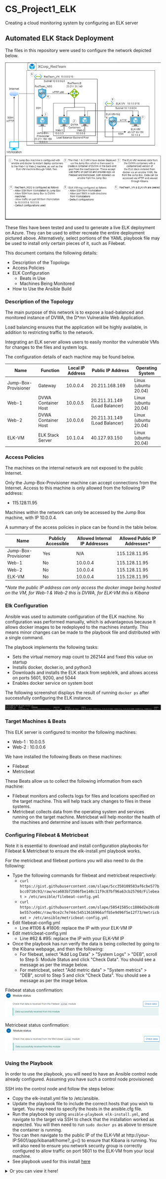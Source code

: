 # CS_Project1_ELK
Creating a cloud monitoring system by configuring an ELK server
## Automated ELK Stack Deployment

The files in this repository were used to configure the network depicted below.

![ELK Network Diagram](https://github.com/TaylorTopp/CS_Project1_ELK/blob/main/Diagrams/Cloud-ELK-Network1.PNG)

These files have been tested and used to generate a live ELK deployment on Azure. They can be used to either recreate the entire deployment pictured above. Alternatively, select portions of the YAML playbook file may be used to install only certain pieces of it, such as Filebeat.

This document contains the following details:
- Description of the Topologu
- Access Policies
- ELK Configuration
  - Beats in Use
  - Machines Being Monitored
- How to Use the Ansible Build


### Description of the Topology

The main purpose of this network is to expose a load-balanced and monitored instance of DVWA, the D*mn Vulnerable Web Application.

Load balancing ensures that the application will be highly available, in addition to restricting traffic to the network.

Integrating an ELK server allows users to easily monitor the vulnerable VMs for changes to the files and system logs.

The configuration details of each machine may be found below.

| Name     | Function | Local IP Address | Public IP Address | Operating System |
|----------|----------|------------|----------------|------------------|
| Jump-Box-Provisioner | Gateway  | 10.0.0.4 | 20.211.168.169  | Linux (ubuntu 20.04)           |
| Web-1     | DVWA Container Host         | 10.0.0.5 | 20.211.31.149 (Load Balancer)          | Linux (ubuntu 20.04)                 |
| Web-2     | DVWA Container Host         | 10.0.0.6 | 20.211.31.149 (Load Balancer)         | Linux (ubuntu 20.04)                 |
| ELK-VM     | ELK Stack Server         | 10.1.0.4 | 40.127.93.150          | Linux (ubuntu 20.04)                 |

### Access Policies

The machines on the internal network are not exposed to the public Internet. 

Only the Jump-Box-Provisioner machine can accept connections from the Internet. Access to this machine is only allowed from the following IP address:
- 115.128.11.95

Machines within the network can only be accessed by the Jump Box machine, with IP 10.0.0.4.

A summary of the access policies in place can be found in the table below.

| Name     | Publicly Accessible | Allowed Internal IP Addresses | Allowed Public IP Addresses* |
|----------|---------------------|----------------------|-------------------|
| Jump-Box-Provisioner | Yes          | N/A    | 115.128.11.95    |
| Web-1         | No                    | 10.0.0.4                     | 115.128.11.95 |
| Web-2         | No                    | 10.0.0.4                     | 115.128.11.95 |
| ELK-VM        | No                    | 10.0.0.4                     | 115.128.11.95 |

**Note the public IP address can only access the docker image being hosted on the VM, for Web-1 & Web-2 this is DVWA, for ELK-VM this is Kibana*

### Elk Configuration

Ansible was used to automate configuration of the ELK machine. No configuration was performed manually, which is advantageous because it allows docker images to be redeployed to the machines instantly. This means minor changes can be made to the playbook file and distributed with a single command.

The playbook implements the following tasks:
- Sets the virtual memory map count to 262144 and fixed this value on startup
- Installs docker, docker.io, and python3
- Downloads and installs the ELK stack from sepb/elk, and allows access on ports 5601, 9200, and 5044
- Enables docker service on system boot

The following screenshot displays the result of running `docker ps` after successfully configuring the ELK instance.

![docker ps output](https://github.com/TaylorTopp/CS_Project1_ELK/blob/main/Ansible/docker_ps.PNG)

### Target Machines & Beats
This ELK server is configured to monitor the following machines:
- Web-1 : 10.0.0.5
- Web-2 : 10.0.0.6

We have installed the following Beats on these machines:
- Filebeat
- Metricbeat

These Beats allow us to collect the following information from each machine:
- Filebeat monitors and collects logs for files and locations specified on the target machine. This will help track any changes to files in these systems.
- Metricbeat collects data from the operating system and services running on the target machine. Metricbeat will help monitor the health of the machines and determine and issues with their performance.

### Configuring Filebeat & Metricbeat

Note it is essential to download and install configuration playbooks for Filebeat & Metricbeat to ensure the elk-install.yml playbook works.

For the metricbeat and filebeat portions you will also need to do the following:
- Type the following commands for filebeat and metricbeat respectively:
  - `curl https://gist.githubusercontent.com/slape/5cc350109583af6cbe577bbcc0710c93/raw/eca603b72586fbe148c11f9c87bf96a63cb25760/Filebeat > /etc/ansible/filebeat-config.yml`
  - `curl https://gist.githubusercontent.com/slape/58541585cc1886d2e26cd8be557ce04c/raw/0ce2c7e744c54513616966affb5e9d96f5e12f73/metricbeat > /etc/ansible/metricbeat-config.yml`
- Edit filebeat-config.yml
  - Line #1106 & #1806: replace the IP with your ELK-VM IP
- Edit metricbeat-config.yml
  - Line #62 & #95: replace the IP with your ELK-VM IP
- Once the playbook has run verify the data is being collected by going to the Kibana webpage, and then the following:
  - For filebeat, select "Add Log Data" > "System Logs" > "DEB", scroll to Step 5: Module Status and click "Check Data". You should see a message as per the image below.
  - For metricbeat, select "Add metric data" > "System metrics" > "DEB", scroll to Step 5 and click "Check Data". You should see a message as per the image below.

Filebeat status confirmation:
![filebeat status](https://github.com/TaylorTopp/CS_Project1_ELK/blob/main/Diagrams/Filebeat_OK.PNG)

Metricbeat status confirmation:
![metricbeat status](https://github.com/TaylorTopp/CS_Project1_ELK/blob/main/Diagrams/Metricbeat_OK.PNG)

### Using the Playbook
In order to use the playbook, you will need to have an Ansible control node already configured. Assuming you have such a control node provisioned: 

SSH into the control node and follow the steps below:
- Copy the elk-install.yml file to /etc/ansible.
- Update the playbook file to include the correct hosts that you wish to target. You may need to specify the hosts in the ansible.cfg file.
- Run the playbook by using `ansible-playbook elk-install.yml`, and navigate to the target via SSH to check that the installation worked as expected. You will then need to run `sudo docker ps` as above to ensure the container is running.
- You can then navigate to the public IP of the ELK-VM at http://your-IP:5601/app/kibana#/home?_g=() to ensure that Kibana is running. You will also need to ensure you network security group is correctly configured to allow traffic on port 5601 to the ELK-VM from your local machine.
- See playbook used for this install [here](https://github.com/TaylorTopp/CS_Project1_ELK/blob/main/Ansible/elk-install.yml)

<details>
  <summary>Or you can view it here!</summary>
  
  ```
---
- name: ELK Installer
  hosts: elk
  remote_user: ELKUser
  become: true
  tasks:

  - sysctl:
      name: vm.max_map_count
      value: 262144
      state: present
  - name: increase vm on startup
    command: echo "vm.max_map_count" >> /etc/sysctl.conf
  - name: docker.io install
    apt:
     update_cache: yes
     name: docker.io
     state: present
  - name: python3
    apt:
     name: python3-pip
     state: present
  - name: docker
    pip:
     name: docker
     state: present  
  - name: install elk docker container
    docker_container:
     name: ELK
     image: sebp/elk:761
     state: started
     restart_policy: always
     published_ports:
      - "5601:5601"
      - "9200:9200"
      - "5044:5044"
  - name: Enable service docker on boot
    systemd:
     name: docker
     enabled: True

- name: Configure filebeat
  hosts: webservers
  become: true
  tasks:

    - name: Download .deb file
      get_url:
       url: https://artifacts.elastic.co/downloads/beats/filebeat/filebeat-7.4.0-amd64.deb
       dest: /etc

    - name: Install filebeat
      command: dpkg -i /etc/filebeat-7.4.0-amd64.deb

    - name: copy config file
      copy:
       src: /etc/ansible/filebeat-config.yml
       dest: /etc/filebeat/filebeat.yml

    - name: enable filebeat
      command: filebeat modules enable system

    - name: filebeat setup
      command: filebeat setup

    - name: start filebeat
      command: service filebeat start

    - name: Enable service filebeat on boot
      systemd:
       name: filebeat
       enabled: True
- name: Configure metricbeat
  hosts: webservers
  become: true
  tasks:

    - name: Download .deb file
      get_url:
       url: https://artifacts.elastic.co/downloads/beats/metricbeat/metricbeat-7.4.0-amd64.deb
       dest: /etc

    - name: Install metricbeat
      command: dpkg -i /etc/metricbeat-7.4.0-amd64.deb

    - name: copy config file
      copy:
       src: /etc/ansible/metricbeat-config.yml
       dest: /etc/metricbeat/metricbeat.yml

    - name: enable metricbeat
      command: metricbeat modules enable docker

    - name: metricbeat setup
      command: metricbeat setup

    - name: Enable service metricbeat on boot
      systemd:
       name: metricbeat
       enabled: True
  ```
</details>
